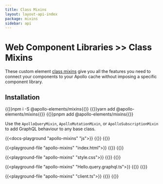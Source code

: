 ```yaml
---
title: Class Mixins
layout: layout-api-index
package: mixins
sidebar: api
---
```


# Web Component Libraries >> Class Mixins

These custom element [class mixins](http://justinfagnani.com/2015/12/21/real-mixins-with-javascript-classes/) give you all the features you need to connect your components to your Apollo cache without imposing a specific component library.

## Installation

<code-tabs collection="package-managers" default-tab="npm">
  {{<code-tab package="npm">}}npm i -S @apollo-elements/mixins{{</code-tab>}}
  {{<code-tab package="yarn">}}yarn add @apollo-elements/mixins{{</code-tab>}}
  {{<code-tab package="pnpm">}}pnpm add @apollo-elements/mixins{{</code-tab>}}
</code-tabs>

Use the `ApolloQueryMixin`, `ApolloMutationMixin`, or `ApolloSubscriptionMixin` to add GraphQL behaviour to any base class.

{{<docs-playground "apollo-mixins" "js">}}
{{<include Hello.ts>}}
{{</docs-playground>}}

{{<playground-file "apollo-mixins" "index.html">}}
{{<include index.html>}}
{{</playground-file>}}

{{<playground-file "apollo-mixins" "style.css">}}
{{<include style.css>}}
{{</playground-file>}}

{{<playground-file "apollo-mixins" "Hello.query.graphql.ts">}}
{{<include Hello.query.graphql.ts>}}
{{</playground-file>}}

{{<playground-file "apollo-mixins" "client.ts">}}
{{<include client.ts>}}
{{</playground-file>}}

<!-- TODO: Review and move to Hugo CSS -->
<!-- STYLE BLOCK:

#apollo-mixins {
  --playground-preview-width: 300px;
}

-->
